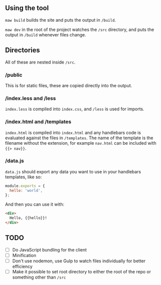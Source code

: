 

## Using the tool

`maw build` builds the site and puts the output in `/build`.

`maw dev` in the root of the project watches the `/src` directory, and puts the output in `/build` whenever files change.

## Directories

All of these are nested inside `/src`.

### /public

This is for static files, these are copied directly into the output.

### /index.less and /less

`index.less` is compiled into `index.css`, and `/less` is used for imports.

### /index.html and /templates

`index.html` is compiled into `index.html` and any handlebars code is evaluated against the files in `/templates`. The name of the template is the filename without the extension, for example `nav.html` can be included with `{{> nav}}`.

### /data.js

`data.js` should export any data you want to use in your handlebars templates, like so:

```js
module.exports = {
  hello: 'world',
};
```

And then you can use it with:

```html
<div>
  Hello, {{hello}}!
</div>
```

## TODO

- [ ] Do JavaScript bundling for the client
- [ ] Minification
- [ ] Don't use nodemon, use Gulp to watch files individually for better efficiency
- [ ] Make it possible to set root directory to either the root of the repo or something other than `/src`
